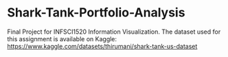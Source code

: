 # Shark-Tank-Portfolio-Analysis
Final Project for INFSCI1520 Information Visualization. The dataset used for this assignment is available on Kaggle: https://www.kaggle.com/datasets/thirumani/shark-tank-us-dataset 
